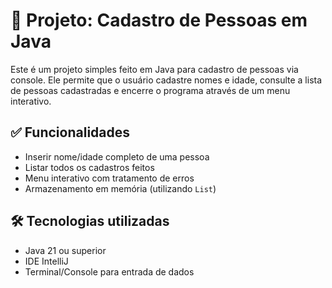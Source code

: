 # 📇 Projeto: Cadastro de Pessoas em Java

Este é um projeto simples feito em Java para cadastro de pessoas via console. Ele permite que o usuário cadastre nomes e idade, consulte a lista de pessoas cadastradas e encerre o programa através de um menu interativo.

## ✅ Funcionalidades

- Inserir nome/idade completo de uma pessoa
- Listar todos os cadastros feitos
- Menu interativo com tratamento de erros
- Armazenamento em memória (utilizando `List`)

## 🛠 Tecnologias utilizadas

- Java 21 ou superior
- IDE IntelliJ
- Terminal/Console para entrada de dados
